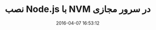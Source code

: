---
layout: post
title: "نصب Node.js با NVM در سرور مجازی"
date: 2016-04-07 16:53:12
section: article
link: "http://www.baboon.ir/%D9%86%D8%B5%D8%A8-node-js-%D8%A8%D8%A7-nvm-%D8%AF%D8%B1-%D8%B3%D8%B1%D9%88%D8%B1-%D9%85%D8%AC%D8%A7%D8%B2%DB%8C-vps/"
user: "نوید کاشانی"
user_link: "http://navid.kashani.ir/"
---